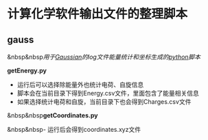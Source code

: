 # 计算化学软件输出文件的整理脚本

## gauss
&nbsp&nbsp*用于[Gaussian](https://gaussian.com/)的log文件能量统计和坐标生成的[python](https://www.python.org/)脚本*

**getEnergy.py**

- 运行后可以选择除能量外也统计电荷、自旋信息
- 脚本会在当前目录下得到Energy.csv文件，里面包含了能量相关信息
- 如果选择统计电荷和自旋，当前目录下也会得到Charges.csv文件


&nbsp&nbsp**getCoordinates.py**

&nbsp&nbsp- 运行后会得到coordinates.xyz文件
